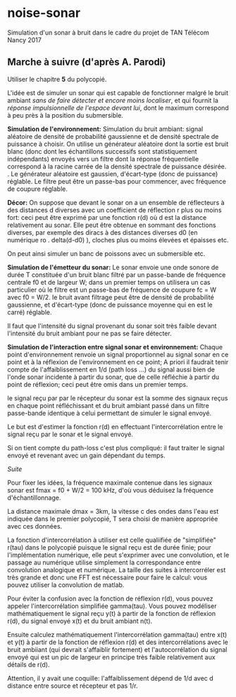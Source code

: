 # noise-sonar
Simulation d'un sonar à bruit dans le cadre du projet de TAN Télécom Nancy 2017


## Marche à suivre (d'après A. Parodi)

Utiliser le chapitre **5** du polycopié.

L'idée est de simuler un sonar qui est capable de fonctionner malgré le bruit ambiant *sans de faire détecter et encore moins localiser*,
et qui fournit la *réponse impulsionnelle de l'espace devant lui*, dont le maximum correspond à peu près à la position du submersible.

**Simulation de l'environnement:**
Simulation du bruit ambiant: signal aléatoire de densité de probabilité gaussienne et de densité spectrale de puissance à choisir.
On utilise un générateur aléatoire dont la sortie est bruit blanc (donc dont les échantillons successifs sont statistiquement indépendants) envoyés vers un filtre
dont la réponse fréquentielle correspond à la racine carrée de la densité spectrale de puissance désirée.
.
Le générateur aléatoire est gaussien, d'écart-type (donc de puissance) réglable.
Le filtre peut être un passe-bas pour commencer, avec fréquence de coupure réglable.

**Décor:**
On suppose que devant le sonar on a un ensemble de réflecteurs à des distances d diverses avec un coefficient de réflection r plus ou moins fort:
ceci peut être exprimé par une fonction r(d) où d est la distance relativement au sonar.
Elle peut être obtenue en sommant des fonctions diverses, par exemple des diracs à des distances diverses d0 (en numérique ro . delta(d-d0) ), cloches plus ou moins élevées et épaisses etc.

On peut ainsi simuler un banc de poissons avec un submersible etc.

**Simulation de l'émetteur du sonar:**
Le sonar envoie une onde sonore de durée T constituée d'un bruit blanc filtré par un passe-bande de fréquence centrale f0 et de largeur W;
dans un premier temps on utilisera un cas particulier où le filtre est un passe-bas de fréquence de coupure fc = W avec f0 = W/2.
le bruit avant filtrage peut être de densité de probabilité gaussienne, et d'écart-type (donc de puissance moyenne qui en est le carré) réglable.

Il faut que l'intensité du signal provenant du sonar soit très faible devant l'intensité du bruit ambiant pour ne pas se faire détecter.

**Simulation de l'interaction entre signal sonar et environnement:**
Chaque point d'environnement renvoie un signal proportionnel au signal sonar en ce point et à la réflexion de l'environnement en ce point;
A priori il faudrait tenir compte de l'affaiblissement en 1/d (path loss ...) du signal aussi bien de l'onde sonar incidente à partir du sonar, que de celle réfléchie à partir du point de réflexion;
ceci peut être omis dans un premier temps.

le signal reçu par par le récepteur du  sonar est la somme des signaux reçus en chaque point réfléchissant et du bruit ambiant passé dans un filtre passe-bande identique à celui
permettant de simuler le signal envoyé.

Le but est d'estimer la fonction r(d) en effectuant l'intercorrélation entre le signal reçu par le sonar et le signal envoyé.

Si on tient compte du path-loss c'est plus compliqué: il faut traiter le signal envoyé et revenant avec un gain dépendant du temps.

_*Suite*_

Pour fixer les idées, la fréquence maximale contenue dans les signaux sonar est fmax = f0 + W/2 = 100 kHz, d'où vous déduisez la fréquence d'échantillonnage.

La distance maximale dmax = 3km, la vitesse c des ondes dans l'eau est indiquée dans le premier polycopié,
T sera choisi de manière appropriée avec ces données.

La fonction d'intercorrélation à utiliser est celle qualiifiée de "simplifiée" r(tau) dans le polycopié puisque le signal reçu est de durée finie; pour l'implémentation numérique,
elle peut s'exprimer avec une convolution, et le passage au numérique utilise simplement la correspondance entre convolution analogique et numérique.
La taille des suites à intercorréler est très grande et donc une FFT est nécessaire pour faire le calcul: vous pouvez utiliser la convolution de matlab.

Pour éviter la confusion avec la fonction de réflexion r(d), vous pouvez appeler l'intercorrélation simplifiée gamma(tau).
Vous pouvez modéliser mathématiquement le signal reçu y(t)  à partir de la fonction de réflexion r(d), du signal envoyé x(t) et du bruit ambiant n(t).

Ensuite calculez mathématiquement l'intercorrélation gamma(tau) entre x(t) et y(t)
à partir de la fonction de réflexion r(d) et des intercorrélations avec le bruit ambiiant (qui devrait s'affaiblir fortement)
et l'autocorrélation du signal envoyé qui est un pic de largeur en principe très faible relativement aux détails de r(d).

Attention, il y avait une coquille: l'affaiblissement dépend de 1/d avec d distance entre source et récepteur et pas 1/r.
